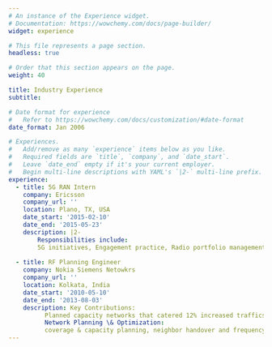 ```yaml
---
# An instance of the Experience widget.
# Documentation: https://wowchemy.com/docs/page-builder/
widget: experience

# This file represents a page section.
headless: true

# Order that this section appears on the page.
weight: 40

title: Industry Experience
subtitle:

# Date format for experience
#   Refer to https://wowchemy.com/docs/customization/#date-format
date_format: Jan 2006

# Experiences.
#   Add/remove as many `experience` items below as you like.
#   Required fields are `title`, `company`, and `date_start`.
#   Leave `date_end` empty if it's your current employer.
#   Begin multi-line descriptions with YAML's `|2-` multi-line prefix.
experience:
  - title: 5G RAN Intern
    company: Ericsson
    company_url: ''
    location: Plano, TX, USA
    date_start: '2015-02-10'
    date_end: '2015-05-23'
    description: |2-
        Responsibilities include:
        5G initiatives, Engagement practice, Radio portfolio management activities, Mobile broadband 
        
  - title: RF Planning Engineer
    company: Nokia Siemens Netowkrs
    company_url: ''
    location: Kolkata, India
    date_start: '2010-05-10'
    date_end: '2013-08-03'
    description: Key Contributions:
          Planned capacity networks that catered 12% increased traffics for the Vodafone account within a single quarter. Was the key resource to develop data visualization and mining for network and business analysis
          Network Planning \& Optimization:
          coverage & capacity planning, neighbor handover and frequency planning, network dimensioning, KPI provisioning, Dashboard validation, customer complain solution, budgeting for capacity enhancement, customer engagement practice.
---
```

